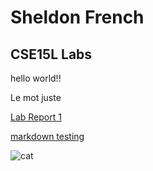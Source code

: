 # Sheldon French
## CSE15L Labs
hello world!!

Le mot juste

[Lab Report 1](lab-report-1-week-2.html)

[markdown testing](https://sheldon-f.github.io/cse15l-lab-reports/test)


![cat](https://helios-i.mashable.com/imagery/articles/04n7Aref48jzo9Bbj7IXKUI/hero-image.fill.size_1200x900.v1614275729.jpg)
